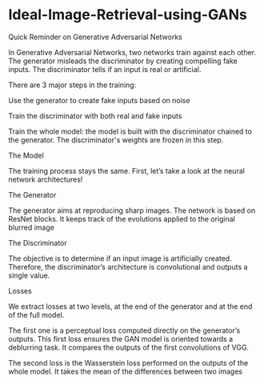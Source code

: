 # Ideal-Image-Retrieval-using-GANs

Quick Reminder on Generative Adversarial Networks

 In Generative Adversarial Networks, two networks train against each other. The generator misleads the discriminator by creating compelling fake inputs. The discriminator tells  if an input is real or artificial.

There are 3 major steps in the training:

 Use the generator to create fake inputs based on noise

 Train the discriminator with both real and fake inputs

 Train the whole model: the model is built with the discriminator chained to the generator. The discriminator's weights are frozen in this step.

The Model

 The training process stays the same. First, let’s take a look at the neural network architectures!

The Generator

 The generator aims at reproducing sharp images. The network is based on ResNet blocks. It keeps track of the evolutions applied to the original blurred image

The Discriminator

 The objective is to determine if an input image is artificially created. Therefore, the discriminator’s architecture is convolutional and outputs a single value.

Losses

 We extract losses at two levels, at the end of the generator and at the end of the full model.

 The first one is a perceptual loss computed directly on the generator’s outputs. This first loss ensures the GAN model is oriented towards a deblurring task. It compares the   outputs of the first convolutions of VGG.

 The second loss is the Wasserstein loss performed on the outputs of the whole model. It takes the mean of the differences between two images
